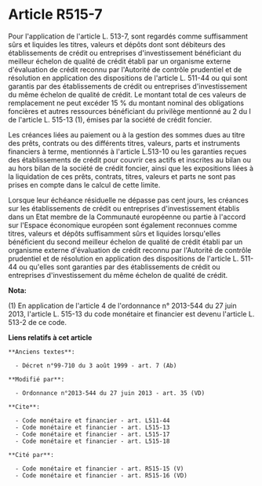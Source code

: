 # Article R515-7

Pour l'application de l'article L. 513-7, sont regardés comme suffisamment sûrs et liquides les titres, valeurs et dépôts
dont sont débiteurs des établissements de crédit ou entreprises d'investissement bénéficiant du meilleur échelon de qualité
de crédit établi par un organisme externe d'évaluation de crédit reconnu par l'Autorité de contrôle prudentiel et de
résolution en application des dispositions de l'article L. 511-44 ou qui sont garantis par des établissements de crédit ou
entreprises d'investissement du même échelon de qualité de crédit. Le montant total de ces valeurs de remplacement ne peut
excéder 15 % du montant nominal des obligations foncières et autres ressources bénéficiant du privilège mentionné au 2 du I
de l'article L. 515-13 (1), émises par la société de crédit foncier. 

Les créances liées au paiement ou à la gestion des sommes dues au titre des prêts, contrats ou des différents titres,
valeurs, parts et instruments financiers à terme, mentionnés à l'article L.513-10 ou les garanties reçues des établissements
de crédit pour couvrir ces actifs et inscrites au bilan ou au hors bilan de la société de crédit foncier, ainsi que les
expositions liées à la liquidation de ces prêts, contrats, titres, valeurs et parts ne sont pas prises en compte dans le
calcul de cette limite. 

Lorsque leur échéance résiduelle ne dépasse pas cent jours, les créances sur les établissements de crédit ou entreprises
d'investissement établis dans un Etat membre de la Communauté européenne ou partie à l'accord sur l'Espace économique
européen sont également reconnues comme titres, valeurs et dépôts suffisamment sûrs et liquides lorsqu'elles bénéficient du
second meilleur échelon de qualité de crédit établi par un organisme externe d'évaluation de crédit reconnu par l'Autorité de
contrôle prudentiel et de résolution en application des dispositions de l'article L. 511-44 ou qu'elles sont garanties par
des établissements de crédit ou entreprises d'investissement du même échelon de qualité de crédit.

**Nota:**

(1) En application de l'article 4 de l'ordonnance n° 2013-544 du 27 juin 2013, l'article L. 515-13 du code monétaire et
financier est devenu l'article L. 513-2 de ce code.

**Liens relatifs à cet article**

	**Anciens textes**:

	  - Décret n°99-710 du 3 août 1999 - art. 7 (Ab)

	**Modifié par**:

	  - Ordonnance n°2013-544 du 27 juin 2013 - art. 35 (VD)

	**Cite**:

	  - Code monétaire et financier - art. L511-44
	  - Code monétaire et financier - art. L515-13
	  - Code monétaire et financier - art. L515-17
	  - Code monétaire et financier - art. L515-18

	**Cité par**:

	  - Code monétaire et financier - art. R515-15 (V)
	  - Code monétaire et financier - art. R515-16 (VD)
